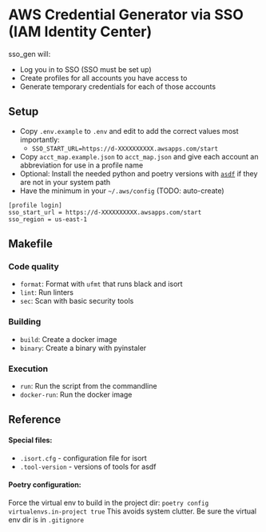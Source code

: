 # AWS Credential Generator via SSO (IAM Identity Center)

sso_gen will:
* Log you in to SSO (SSO must be set up)
* Create profiles for all accounts you have access to
* Generate temporary credentials for each of those accounts

## Setup
* Copy `.env.example` to `.env` and edit to add the correct values most importantly:
  * `SSO_START_URL=https://d-XXXXXXXXXX.awsapps.com/start`
* Copy `acct_map.example.json` to `acct_map.json` and give each account an 
  abbreviation for use in a profile name
* Optional: Install the needed python and poetry versions with [`asdf`](https://asdf-vm.com/) if they are not in your system path
* Have the minimum in your `~/.aws/config` (TODO: auto-create)
```
[profile login]
sso_start_url = https://d-XXXXXXXXXX.awsapps.com/start
sso_region = us-east-1
```

## Makefile

### Code quality
* `format`: Format with `ufmt` that runs black and isort
* `lint`: Run linters
* `sec`: Scan with basic security tools

### Building
* `build`: Create a docker image
* `binary`: Create a binary with pyinstaler

### Execution
* `run`: Run the script from the commandline
* `docker-run`: Run the docker image

## Reference
#### Special files:
* `.isort.cfg` - configuration file for isort
* `.tool-version` - versions of tools for asdf

#### Poetry configuration:

Force the virtual env to build in the project dir: `poetry config virtualenvs.in-project true` This avoids system clutter.
Be sure the virtual env dir is in `.gitignore`

